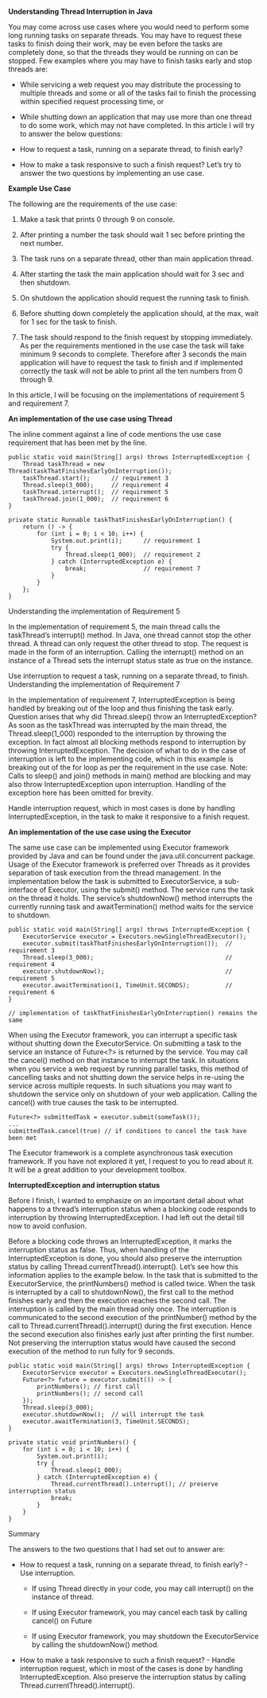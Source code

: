 
**Understanding Thread Interruption in Java**
     
You may come across use cases where you would need to perform some long running tasks on separate threads. You may have to request these tasks to finish doing their work, may be even before the tasks are completely done, so that the threads they would be running on can be stopped.
Few examples where you may have to finish tasks early and stop threads are:
  
* While servicing a web request you may distribute the processing to multiple threads and some or all of the tasks fail to finish the processing within specified request processing time, or
  
* While shutting down an application that may use more than one thread to do some work, which may not have completed.
In this article I will try to answer the below questions:
  
* How to request a task, running on a separate thread, to finish early?
  
* How to make a task responsive to such a finish request?
Let’s try to answer the two questions by implementing an use case.

**Example Use Case**

The following are the requirements of the use case:
  
1. Make a task that prints 0 through 9 on console.
  
2. After printing a number the task should wait 1 sec before printing the next number.
  
3. The task runs on a separate thread, other than main application thread.
  
4. After starting the task the main application should wait for 3 sec and then shutdown.
  
5. On shutdown the application should request the running task to finish.
  
6. Before shutting down completely the application should, at the max, wait for 1 sec for the task to finish.
  
7. The task should respond to the finish request by stopping immediately.
As per the requirements mentioned in the use case the task will take minimum 9 seconds to complete. Therefore after 3 seconds the main application will have to request the task to finish and if implemented correctly the task will not be able to print all the ten numbers from 0 through 9.
  
In this article, I will be focusing on the implementations of requirement 5 and requirement 7.

**An implementation of the use case using Thread**

The inline comment against a line of code mentions the use case requirement that has been met by the line.
```
public static void main(String[] args) throws InterruptedException {
    Thread taskThread = new Thread(taskThatFinishesEarlyOnInterruption());
    taskThread.start();      // requirement 3
    Thread.sleep(3_000);     // requirement 4
    taskThread.interrupt();  // requirement 5
    taskThread.join(1_000);  // requirement 6
}

private static Runnable taskThatFinishesEarlyOnInterruption() {
    return () -> {
        for (int i = 0; i < 10; i++) {
            System.out.print(i);      // requirement 1
            try {
                Thread.sleep(1_000);  // requirement 2
            } catch (InterruptedException e) {
                break;                // requirement 7
            }
        }
    };
}
```
Understanding the implementation of Requirement 5

In the implementation of requirement 5, the main thread calls the taskThread’s interrupt() method. In Java, one thread cannot stop the other thread. A thread can only request the other thread to stop. The request is made in the form of an interruption. Calling the interrupt() method on an instance of a Thread sets the interrupt status state as true on the instance.
  
Use interruption to request a task, running on a separate thread, to finish.
Understanding the implementation of Requirement 7

In the implementation of requirement 7, InterruptedException is being handled by breaking out of the loop and thus finishing the task early.
Question arises that why did Thread.sleep() throw an InterruptedException? As soon as the taskThread was interrupted by the main thread, the Thread.sleep(1_000) responded to the interruption by throwing the exception. In fact almost all blocking methods respond to interruption by throwing InterruptedException. The decision of what to do in the case of interruption is left to the implementing code, which in this example is breaking out of the for loop as per the requirement in the use case.
Note: Calls to sleep() and join() methods in main() method are blocking and may also throw InterruptedException upon interruption. Handling of the exception here has been omitted for brevity.
  
Handle interruption request, which in most cases is done by handling InterruptedException, in the task to make it responsive to a finish request.

**An implementation of the use case using the Executor**

The same use case can be implemented using Executor framework provided by Java and can be found under the java.util.concurrent package. Usage of the Executor framework is preferred over Threads as it provides separation of task execution from the thread management. In the implementation below the task is submitted to ExecutorService, a sub-interface of Executor, using the submit() method. The service runs the task on the thread it holds. The service’s shutdownNow() method interrupts the currently running task and awaitTermination() method waits for the service to shutdown.

```
public static void main(String[] args) throws InterruptedException {
    ExecutorService executor = Executors.newSingleThreadExecutor();
    executor.submit(taskThatFinishesEarlyOnInterruption());  // requirement 3
    Thread.sleep(3_000);                                     // requirement 4
    executor.shutdownNow();                                  // requirement 5
    executor.awaitTermination(1, TimeUnit.SECONDS);          // requirement 6
}

// implementation of taskThatFinishesEarlyOnInterruption() remains the same
```
When using the Executor framework, you can interrupt a specific task without shutting down the ExecutorService. On submitting a task to the service an instance of Future<?> is returned by the service. You may call the cancel() method on that instance to interrupt the task. In situations when you service a web request by running parallel tasks, this method of cancelling tasks and not shutting down the service helps in re-using the service across multiple requests. In such situations you may want to shutdown the service only on shutdown of your web application. Calling the cancel() with true causes the task to be interrupted.

```
Future<?> submittedTask = executor.submit(someTask());
...
submittedTask.cancel(true) // if conditions to cancel the task have been met
```

The Executor framework is a complete asynchronous task execution framework. If you have not explored it yet, I request to you to read about it. It will be a great addition to your development toolbox.

**InterruptedException and interruption status**

Before I finish, I wanted to emphasize on an important detail about what happens to a thread’s interruption status when a blocking code responds to interruption by throwing InterruptedException. I had left out the detail till now to avoid confusion.
  
Before a blocking code throws an InterruptedException, it marks the interruption status as false. Thus, when handling of the InterruptedException is done, you should also preserve the interruption status by calling Thread.currentThread().interrupt().
Let’s see how this information applies to the example below. In the task that is submitted to the ExecutorService, the printNumbers() method is called twice. When the task is interrupted by a call to shutdownNow(), the first call to the method finishes early and then the execution reaches the second call. The interruption is called by the main thread only once. The interruption is communicated to the second execution of the printNumber() method by the call to Thread.currentThread().interrupt() during the first execution. Hence the second execution also finishes early just after printing the first number. Not preserving the interruption status would have caused the second execution of the method to run fully for 9 seconds.

```
public static void main(String[] args) throws InterruptedException {
    ExecutorService executor = Executors.newSingleThreadExecutor();
    Future<?> future = executor.submit(() -> {
        printNumbers(); // first call
        printNumbers(); // second call
    });
    Thread.sleep(3_000);                                     
    executor.shutdownNow();  // will interrupt the task
    executor.awaitTermination(3, TimeUnit.SECONDS);
}

private static void printNumbers() {
    for (int i = 0; i < 10; i++) {
        System.out.print(i);
        try {
            Thread.sleep(1_000);
        } catch (InterruptedException e) {
            Thread.currentThread().interrupt(); // preserve interruption status
            break;
        }
    }
}
```

Summary

The answers to the two questions that I had set out to answer are:
  
* How to request a task, running on a separate thread, to finish early? - Use interruption.    
      
    * If using Thread directly in your code, you may call interrupt() on the instance of thread.
      
    * If using Executor framework, you may cancel each task by calling cancel() on Future
      
    * If using Executor framework, you may shutdown the ExecutorService by calling the shutdownNow() method.
    
    
* How to make a task responsive to such a finish request? - Handle interruption request, which in most of the cases is done by handling InterruptedException. Also preserve the interruption status by calling Thread.currentThread().interrupt().
